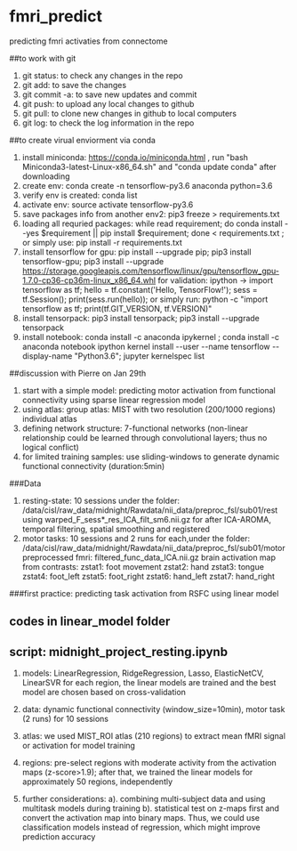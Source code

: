 # fmri_predict
predicting fmri activaties from connectome

##to work with git
1) git status: to check any changes in the repo
2) git add: to save the changes
3) git commit -a: to save new updates and commit
4) git push: to upload any local changes to github
5) git pull: to clone new changes in github to local computers
6) git log: to check the log information in the repo

##to create virual enviorment via conda
1) install miniconda: https://conda.io/miniconda.html , run "bash Miniconda3-latest-Linux-x86_64.sh" and "conda update conda" after downloading
2) create env: conda create -n tensorflow-py3.6 anaconda python=3.6
3) verify env is created: conda list
4) activate env: source activate tensorflow-py3.6
5) save packages info from another env2: pip3 freeze > requirements.txt 
6) loading all requried packages: 
   while read requirement; do conda install --yes $requirement || pip install $requirement; done < requirements.txt ;
   or simply use: pip install -r requirements.txt
7) install tensorflow for gpu: 
   pip install --upgrade pip;
   pip3 install tensorflow-gpu;
   pip3 install --upgrade https://storage.googleapis.com/tensorflow/linux/gpu/tensorflow_gpu-1.7.0-cp36-cp36m-linux_x86_64.whl
   for validation: ipython -> 
      import tensorflow as tf;
      hello = tf.constant('Hello, TensorFlow!');
      sess = tf.Session();
      print(sess.run(hello));
   or simply run: python -c "import tensorflow as tf; print(tf.GIT_VERSION, tf.VERSION)"
8) install tensorpack: pip3 install tensorpack; pip3 install --upgrade tensorpack
9) install notebook:  conda install -c anaconda ipykernel ; conda install -c anaconda notebook
ipython kernel install --user --name  tensorflow --display-name "Python3.6";   jupyter kernelspec list



##discussion with Pierre on Jan 29th
1) start with a simple model: predicting motor activation from functional connectivity using sparse linear regression model 
2) using atlas: 
      group atlas: MIST with two resolution (200/1000 regions)
      individual atlas
3) defining network structure: 7-functional networks (non-linear relationship could be learned through convolutional layers; thus no logical conflict)
4) for limited training samples: use sliding-windows to generate dynamic functional connectivity (duration:5min)

###Data
1) resting-state: 10 sessions under the folder: /data/cisl/raw_data/midnight/Rawdata/nii_data/preproc_fsl/sub01/rest
using warped_F_sess*_res_ICA_filt_sm6.nii.gz for after ICA-AROMA, temporal filtering, spatial smoothing and registered
2) motor tasks: 10 sessions and 2 runs for each,under the folder: /data/cisl/raw_data/midnight/Rawdata/nii_data/preproc_fsl/sub01/motor
  preprocessed fmri: filtered_func_data_ICA.nii.gz
  brain activation map from contrasts:
  zstat1: foot movement 
  zstat2: hand 
  zstat3: tongue 
  zstat4: foot_left 
  zstat5: foot_right 
  zstat6: hand_left 
  zstat7: hand_right

###first practice: predicting task activation from RSFC using linear model
## codes in linear_model folder
## script: midnight_project_resting.ipynb
1) models: LinearRegression, RidgeRegression, Lasso, ElasticNetCV, LinearSVR 
        for each region, the linear models are trained and the best model are chosen based on cross-validation
2) data: dynamic functional connectivity (window_size=10min), motor task (2 runs) for 10 sessions
3) atlas: we used MIST_ROI atlas (210 regions) to extract mean fMRI signal or activation for model training
4) regions: pre-select regions with moderate activity from the activation maps (z-score>1.9); 
         after that, we trained the linear models for approximately 50 regions, independently

5) further considerations: 
      a). combining multi-subject data and using multitask models during training
      b). statistical test on z-maps first and convert the activation map into binary maps. Thus, we could use classification models instead of regression, which might improve prediction accuracy
